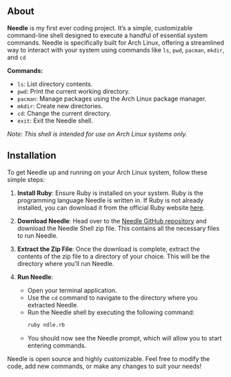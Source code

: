 ## About

**Needle** is my first ever coding project. It’s a simple, customizable command-line shell designed to execute a handful of essential system commands. Needle is specifically built for Arch Linux, offering a streamlined way to interact with your system using commands like `ls`, `pwd`, `pacman`, `mkdir`, and `cd`

**Commands:**
- `ls`: List directory contents.
- `pwd`: Print the current working directory.
- `pacman`: Manage packages using the Arch Linux package manager.
- `mkdir`: Create new directories.
- `cd`: Change the current directory.
- `exit`: Exit the Needle shell.

*Note: This shell is intended for use on Arch Linux systems only.*

## Installation

To get Needle up and running on your Arch Linux system, follow these simple steps:

1. **Install Ruby**: Ensure Ruby is installed on your system. Ruby is the programming language Needle is written in. If Ruby is not already installed, you can download it from the official Ruby website [here](https://www.ruby-lang.org/en/downloads/).

2. **Download Needle**: Head over to the [Needle GitHub repository](https://github.com/DayreaverDoesThings/Needle-Shell/tree/main) and download the Needle Shell zip file. This contains all the necessary files to run Needle.

3. **Extract the Zip File**: Once the download is complete, extract the contents of the zip file to a directory of your choice. This will be the directory where you’ll run Needle.

4. **Run Needle**:
    - Open your terminal application.
    - Use the `cd` command to navigate to the directory where you extracted Needle.
    - Run the Needle shell by executing the following command:
      ```bash
      ruby ndle.rb
      ```
    - You should now see the Needle prompt, which will allow you to start entering commands.

Needle is open source and highly customizable. Feel free to modify the code, add new commands, or make any changes to suit your needs!
